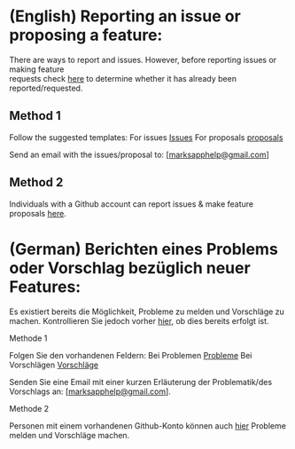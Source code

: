 # (English) Reporting an issue or proposing a feature:

There are ways to report and issues. However, before reporting issues or making feature  
requests check [here](https://github.com/hcuffy/My-Marks/issues) to determine whether
it has already been reported/requested.

## Method 1

Follow the suggested templates: For issues [Issues](https://github.com/hcuffy/My-Marks/blob/master/.github/ISSUE_TEMPLATE/bug_report.md) For proposals [proposals](https://github.com/hcuffy/My-Marks/blob/master/.github/ISSUE_TEMPLATE/feature_request.md)

Send an email with the issues/proposal to: [marksapphelp@gmail.com]

## Method 2

Individuals with a Github account can report issues & make feature proposals [here](https://github.com/hcuffy/My-Marks/issues/new/choose).

# (German) Berichten eines Problems oder Vorschlag bezüglich neuer Features:

Es existiert bereits die Möglichkeit, Probleme zu melden und Vorschläge zu machen. Kontrollieren Sie jedoch vorher [hier](https://github.com/hcuffy/My-Marks/issues), ob dies bereits erfolgt ist.

Methode 1

Folgen Sie den vorhandenen Feldern: Bei Problemen [Probleme](https://github.com/hcuffy/My-Marks/blob/master/.github/ISSUE_TEMPLATE/bug_report.md) Bei Vorschlägen [Vorschläge](https://github.com/hcuffy/My-Marks/blob/master/.github/ISSUE_TEMPLATE/feature_request.md)

Senden Sie eine Email mit einer kurzen Erläuterung der Problematik/des Vorschlags an: [marksapphelp@gmail.com].

Methode 2

Personen mit einem vorhandenen Github-Konto können auch [hier](https://github.com/hcuffy/My-Marks/issues) Probleme melden und Vorschläge machen.
